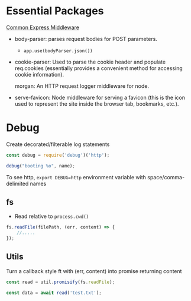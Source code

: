 # Essential Packages

[Common Express Middleware](<https://expressjs.com/en/resources/middleware.html>)

- body-parser: parses request bodies for POST parameters.

  - `app.use(bodyParser.json())` 

- cookie-parser: Used to parse the cookie header and populate req.cookies (essentially provides a convenient method for accessing cookie information).

  morgan: An HTTP request logger middleware for node.

- serve-favicon: Node middleware for serving a favicon (this is the icon used to represent the site inside the browser tab, bookmarks, etc.).

# Debug

Create decorated/filterable log statements

```js
const debug = require('debug')('http');

debug("booting %o", name);
```

To see http, `export DEBUG=http` environment variable with space/comma-delimited names

## fs

- Read relative to `process.cwd()`

```javascript
fs.readFile(filePath, (err, content) => {
	//.....
});
```

## Utils

Turn a callback style ft with (err, content) into promise returning content

```js
const read = util.promisify(fs.readFile);

const data = await read('test.txt');
```